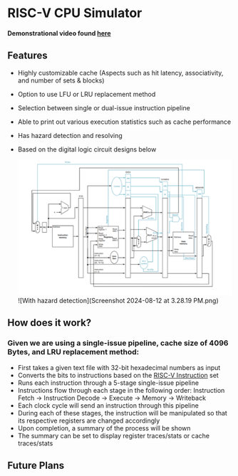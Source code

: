 # RISC-V CPU Simulator

#### Demonstrational video found [here](https://www.youtube.com/watch?v=dQw4w9WgXcQ)

## Features
- Highly customizable cache (Aspects such as hit latency, associativity, and number of sets & blocks)
- Option to use LFU or LRU replacement method
- Selection between single or dual-issue instruction pipeline
- Able to print out various execution statistics such as cache performance
- Has hazard detection and resolving
- Based on the digital logic circuit designs below

  ![Without hazard detection](IMG_4068.png)
  ![With hazard detection](Screenshot 2024-08-12 at 3.28.19 PM.png)
  

## How does it work?
### Given we are using a single-issue pipeline, cache size of 4096 Bytes, and LRU replacement method:
- First takes a given text file with 32-bit hexadecimal numbers as input
- Converts the bits to instructions based on the [RISC-V Instruction](riscv-card.pdf) set
- Runs each instruction through a 5-stage single-issue pipeline
- Instructions flow through each stage in the following order:
  Instruction Fetch -> Instruction Decode -> Execute -> Memory -> Writeback
- Each clock cycle will send an instruction through this pipeline
- During each of these stages, the instruction will be manipulated so that its respective registers are changed accordingly
- Upon completion, a summary of the process will be shown
- The summary can be set to display register traces/stats or cache traces/stats

## Future Plans
